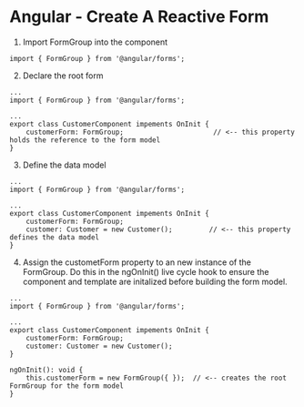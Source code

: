 # Angular - Create A Reactive Form

1. Import FormGroup into the component

```
import { FormGroup } from '@angular/forms';
```

2. Declare the root form

```
...
import { FormGroup } from '@angular/forms';

... 
export class CustomerComponent impements OnInit {
    customerForm: FormGroup;                      // <-- this property holds the reference to the form model
}
```

3. Define the data model

```
...
import { FormGroup } from '@angular/forms';

... 
export class CustomerComponent impements OnInit {
    customerForm: FormGroup;             
    customer: Customer = new Customer();         // <-- this property defines the data model
}
```

4. Assign the custometForm property to an new instance of the FormGroup. Do this in the ngOnInit\(\) live cycle hook to ensure the component and template are initalized before building the form model.

```
...
import { FormGroup } from '@angular/forms';

... 
export class CustomerComponent impements OnInit {
    customerForm: FormGroup;             
    customer: Customer = new Customer();         
}

ngOnInit(): void {
    this.customerForm = new FormGroup({ });  // <-- creates the root FormGroup for the form model
}
```



